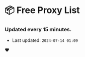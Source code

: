 # :package: Free Proxy List
### Updated every 15 minutes.

- Last updated: `2024-07-14 01:09`

:heart:
